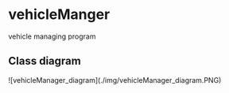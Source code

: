<h1>vehicleManger</h1>
vehicle managing program<br>
<h2>Class diagram</h2>
![vehicleManager_diagram](./img/vehicleManager_diagram.PNG)
